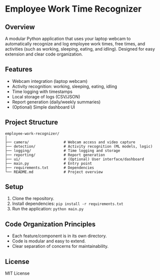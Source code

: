 # Employee Work Time Recognizer

## Overview
A modular Python application that uses your laptop webcam to automatically recognize and log employee work times, free times, and activities (such as working, sleeping, eating, and idling). Designed for easy extension and clear code organization.

## Features
- Webcam integration (laptop webcam)
- Activity recognition: working, sleeping, eating, idling
- Time logging with timestamps
- Local storage of logs (CSV/JSON)
- Report generation (daily/weekly summaries)
- (Optional) Simple dashboard UI

## Project Structure
```
employee-work-recognizer/
│
├── camera/                # Webcam access and video capture
├── detection/             # Activity recognition (ML models, logic)
├── logging/               # Time logging and storage
├── reporting/             # Report generation
├── ui/                    # (Optional) User interface/dashboard
├── main.py                # Entry point
├── requirements.txt       # Dependencies
└── README.md              # Project overview
```

## Setup
1. Clone the repository.
2. Install dependencies: `pip install -r requirements.txt`
3. Run the application: `python main.py`

## Code Organization Principles
- Each feature/component is in its own directory.
- Code is modular and easy to extend.
- Clear separation of concerns for maintainability.

## License
MIT License 